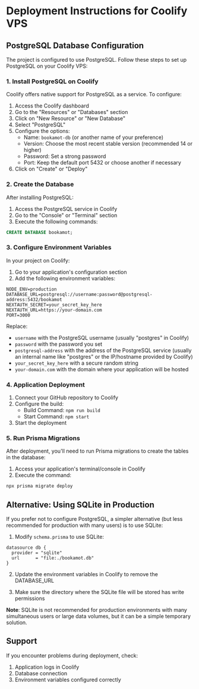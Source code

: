 # Deployment Instructions for Coolify VPS

## PostgreSQL Database Configuration

The project is configured to use PostgreSQL. Follow these steps to set up PostgreSQL on your Coolify VPS:

### 1. Install PostgreSQL on Coolify

Coolify offers native support for PostgreSQL as a service. To configure:

1. Access the Coolify dashboard
2. Go to the "Resources" or "Databases" section
3. Click on "New Resource" or "New Database"
4. Select "PostgreSQL"
5. Configure the options:
   - Name: `bookamot-db` (or another name of your preference)
   - Version: Choose the most recent stable version (recommended 14 or higher)
   - Password: Set a strong password
   - Port: Keep the default port 5432 or choose another if necessary
6. Click on "Create" or "Deploy"

### 2. Create the Database

After installing PostgreSQL:

1. Access the PostgreSQL service in Coolify
2. Go to the "Console" or "Terminal" section
3. Execute the following commands:

```sql
CREATE DATABASE bookamot;
```

### 3. Configure Environment Variables

In your project on Coolify:

1. Go to your application's configuration section
2. Add the following environment variables:

```
NODE_ENV=production
DATABASE_URL=postgresql://username:password@postgresql-address:5432/bookamot
NEXTAUTH_SECRET=your_secret_key_here
NEXTAUTH_URL=https://your-domain.com
PORT=3000
```

Replace:
- `username` with the PostgreSQL username (usually "postgres" in Coolify)
- `password` with the password you set
- `postgresql-address` with the address of the PostgreSQL service (usually an internal name like "postgres" or the IP/hostname provided by Coolify)
- `your_secret_key_here` with a secure random string
- `your-domain.com` with the domain where your application will be hosted

### 4. Application Deployment

1. Connect your GitHub repository to Coolify
2. Configure the build:
   - Build Command: `npm run build`
   - Start Command: `npm start`
3. Start the deployment

### 5. Run Prisma Migrations

After deployment, you'll need to run Prisma migrations to create the tables in the database:

1. Access your application's terminal/console in Coolify
2. Execute the command:

```bash
npx prisma migrate deploy
```

## Alternative: Using SQLite in Production

If you prefer not to configure PostgreSQL, a simpler alternative (but less recommended for production with many users) is to use SQLite:

1. Modify `schema.prisma` to use SQLite:

```prisma
datasource db {
  provider = "sqlite"
  url      = "file:./bookamot.db"
}
```

2. Update the environment variables in Coolify to remove the DATABASE_URL

3. Make sure the directory where the SQLite file will be stored has write permissions

**Note**: SQLite is not recommended for production environments with many simultaneous users or large data volumes, but it can be a simple temporary solution.

## Support

If you encounter problems during deployment, check:

1. Application logs in Coolify
2. Database connection
3. Environment variables configured correctly